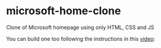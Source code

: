 # microsoft-home-clone
Clone of Microsoft homepage using only HTML, CSS and JS

You can build one too following the instructions in this [video](https://www.youtube.com/watch?v=uKgn-To1C4Q&t=1938s): 

